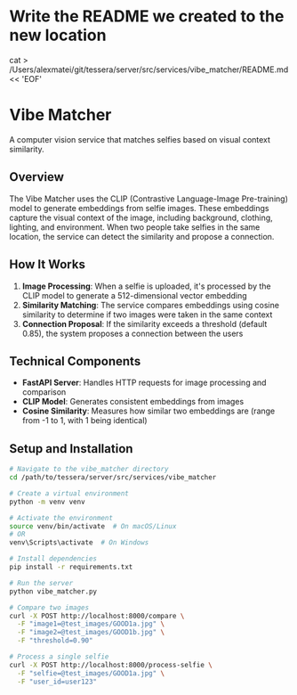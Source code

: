 # Write the README we created to the new location
cat > /Users/alexmatei/git/tessera/server/src/services/vibe_matcher/README.md << 'EOF'
# Vibe Matcher

A computer vision service that matches selfies based on visual context similarity.

## Overview

The Vibe Matcher uses the CLIP (Contrastive Language-Image Pre-training) model to generate embeddings from selfie images. These embeddings capture the visual context of the image, including background, clothing, lighting, and environment. When two people take selfies in the same location, the service can detect the similarity and propose a connection.

## How It Works

1. **Image Processing**: When a selfie is uploaded, it's processed by the CLIP model to generate a 512-dimensional vector embedding
2. **Similarity Matching**: The service compares embeddings using cosine similarity to determine if two images were taken in the same context
3. **Connection Proposal**: If the similarity exceeds a threshold (default 0.85), the system proposes a connection between the users

## Technical Components

- **FastAPI Server**: Handles HTTP requests for image processing and comparison
- **CLIP Model**: Generates consistent embeddings from images
- **Cosine Similarity**: Measures how similar two embeddings are (range from -1 to 1, with 1 being identical)

## Setup and Installation

```bash
# Navigate to the vibe_matcher directory
cd /path/to/tessera/server/src/services/vibe_matcher

# Create a virtual environment
python -m venv venv

# Activate the environment
source venv/bin/activate  # On macOS/Linux
# OR
venv\Scripts\activate  # On Windows

# Install dependencies
pip install -r requirements.txt

# Run the server
python vibe_matcher.py

# Compare two images
curl -X POST http://localhost:8000/compare \
  -F "image1=@test_images/GOOD1a.jpg" \
  -F "image2=@test_images/GOOD1b.jpg" \
  -F "threshold=0.90"

# Process a single selfie
curl -X POST http://localhost:8000/process-selfie \
  -F "selfie=@test_images/GOOD1a.jpg" \
  -F "user_id=user123"